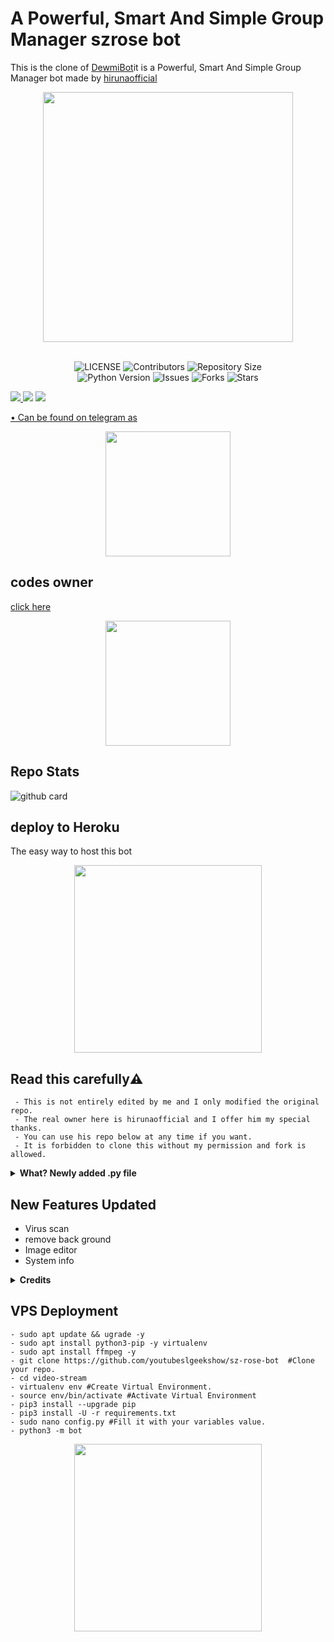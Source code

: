 <h1> A Powerful, Smart And Simple Group Manager szrose bot </h1>

This is the clone of [DewmiBot](https://github.com/hirunaofficial/Telegram-Group-Management-Bot-DewmiBot)it is a  Powerful, Smart And Simple Group Manager bot made by [hirunaofficial](https://github.com/hirunaofficial)

<p align="center"><a href="https://t.me/szrosebot"><img src="https://telegra.ph/file/962fd9b77226c7c21553c.png" width="400"></a></p>
<p align="center">

<p align="center"> <br>
    <img src="https://img.shields.io/github/license/youtubeslgeekshow/sz-rose-bot?style=for-the-badge&logo=appveyor" alt="LICENSE">
    <img src="https://img.shields.io/github/contributors/youtubeslgeekshow/sz-rose-bot?style=for-the-badge&logo=appveyor" alt="Contributors">
    <img src="https://img.shields.io/github/repo-size/youtubeslgeekshow/sz-rose-bot?style=for-the-badge&logo=appveyor" alt="Repository Size"> <br>
    <img src="https://img.shields.io/badge/python-3.9-green?style=for-the-badge&logo=appveyor" alt="Python Version">
    <img src="https://img.shields.io/github/issues/youtubeslgeekshow/sz-rose-bot?style=for-the-badge&logo=appveyor" alt="Issues">
    <img src="https://img.shields.io/github/forks/youtubeslgeekshow/sz-rose-bot?style=for-the-badge&logo=appveyor" alt="Forks">
    <img src="https://img.shields.io/github/stars/youtubeslgeekshow/sz-rose-bot?style=for-the-badge&logo=appveyor" alt="Stars">
</p>

<a href="https://t.me/slbotzone"><img src="https://img.shields.io/badge/support%20group-blue.svg?style=for-the-badge&logo=Telegram">
</a> <a href="https://t.me/SL_bot_zone"><img src="https://img.shields.io/badge/Join-Updates%20Channel-blue.svg?style=for-the-badge&logo=Telegram"></a>
<a href="https://t.me/szrosebot"><img src="https://img.shields.io/badge/Foundbot%20on-blue.svg?style=for-the-badge&logo=Telegram">

• Can be found on telegram as 
<p align="center"><a href="https://t.me/szrosebot"><img src="https://img.shields.io/badge/SZ-ROSE-BOTred?style=plastic&logo=telegram&logoColor=red"width="200"heigh="100" /></a></p>   
    
    
## codes owner 
[click here](https://github.com/hirunaofficial)
    
<p align="center"><a href="https://github.com/hirunaofficial"><img src="https://img.shields.io/badge/HIRUNA-OFFICIALblue?style=plastic&logo=telegram&logoColor=red"width="200"heigh="100" /></a></p>  
    
    
## Repo Stats
![github card](https://github-readme-stats.vercel.app/api/pin/?username=youtubeslgeekshow&repo=sz-rose-bot&theme=dark)



##  deploy to Heroku 
The easy way to host this bot


<p align="center"><a href="https://heroku.com/deploy?template=https://github.com/youtubeslgeekshow/sz-rose-bot"><img src="https://img.shields.io/badge/HEROKU-DEPLOY-blue?style=plastic&logo=heroku&logoColor=red"width="300"heigh="100" /></a></p>

  

## Read this carefully⚠️
``` 
 - This is not entirely edited by me and I only modified the original repo.
 - The real owner here is hirunaofficial and I offer him my special thanks.
 - You can use his repo below at any time if you want.
 - It is forbidden to clone this without my permission and fork is allowed.
```


<details>
  <summary><b>What? Newly added .py file</b></summary>
    
- function
- resources
- Telegraph.py
- __nightmode.py
- book.py
- cscore.py
- exam.py
- games.py
- heroku.py
- logo.py
- result.py
- vc.py
- [New features]() 
- Image editor 
- virus scan 
    
</details>
    
## New Features Updated
    
   - Virus scan 
   - remove back ground 
   - Image editor 
   - System info 
    
<details>
  <summary><b>Credits </b></summary>


- [Damantha126](https://github.com/Damantha126) 
- [Sadew451](https://github.com/Sadew451) 
- [Uvindu-bro](https://github.com/UvinduBro) 
- [daisyx-old](https://github.com/TeamDaisyX/Daisy-OLD)
- [innexia](https://github.com/DarkCybers/innexia/tree/Sammy/innexiaBot)

</details>

## VPS Deployment
```
- sudo apt update && ugrade -y
- sudo apt install python3-pip -y virtualenv
- sudo apt install ffmpeg -y
- git clone https://github.com/youtubeslgeekshow/sz-rose-bot  #Clone your repo.
- cd video-stream
- virtualenv env #Create Virtual Environment.
- source env/bin/activate #Activate Virtual Environment
- pip3 install --upgrade pip
- pip3 install -U -r requirements.txt
- sudo nano config.py #Fill it with your variables value.
- python3 -m bot
```

 
<p align="center"><a href="https://www.youtube.com/channel/UCvYfJcTr8RY72dIapzMqFQA"><img src="https://img.shields.io/badge/YOU-TUBE-VIDEOred?style=plastic&logo=youtube&logoColor=red"width="300"heigh="100" /></a></p>   
